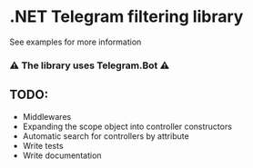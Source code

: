 ﻿# .NET Telegram filtering library

See examples for more information

### ⚠️ The library uses Telegram.Bot ⚠️

## TODO:

- Middlewares
- Expanding the scope object into controller constructors
- Automatic search for controllers by attribute
- Write tests
- Write documentation